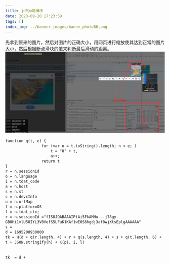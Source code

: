 ```yaml
---
title: jd的m端滑块
date: 2023-09-20 17:23:59
tags: []
index_img: ../banner_images/banne_photo86.png
---
```

先拿到原来的图片，然后对图片的正确大小，用网页进行缩放使其达到正常的图片大小，然后根据断点滑块的值来判断最后滑动的距离。
![](Pasted%20image%2020230920172406.png)



```
function q(t, e) {
                for (var n = t.toString().length; n < e; )
                    t = "0" + t,
                    n++;
                return t
}
r = n.sessionId
o = n.language
i = n.tdat_code
a = n.host
s = n.st 
c = n.devcInfo
u = n.urlMap
f = n.platformOS
l = n.tdat_ctx;
r = n.sessionId ="fIS8JQABAAAIPtAi5FkAMHu---j78gy-GB0Hi1vlU50IYL3V0VefS5LFuK1KAf1wE0S8hgdj3af0wjXtsEplgAAAAAA"
s = 
d = 1695208930000
tk = H(d + q(r.length, 4) + r + q(s.length, 4) + s + q(t.length, 6) + t + JSON.stringify(h) + K(p), i, l)


tk  = d + 

```

